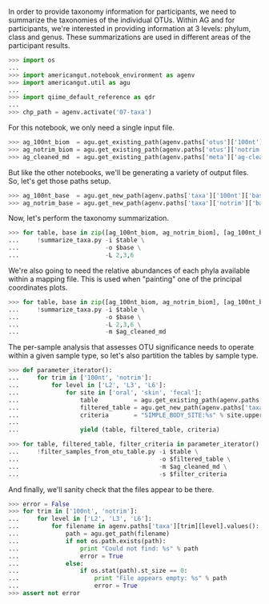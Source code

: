 In order to provide taxonomy information for participants, we need to summarize the taxonomies of the individual OTUs. Within AG and for participants, we're interested in providing information at 3 levels: phylum, class and genus. These summarizations are used in different areas of the participant results.

```python
>>> import os
...
>>> import americangut.notebook_environment as agenv
>>> import americangut.util as agu
...
>>> import qiime_default_reference as qdr
...
>>> chp_path = agenv.activate('07-taxa')
```

For this notebook, we only need a single input file.

```python
>>> ag_100nt_biom  = agu.get_existing_path(agenv.paths['otus']['100nt']['ag-biom'])
>>> ag_notrim_biom = agu.get_existing_path(agenv.paths['otus']['notrim']['ag-biom'])
>>> ag_cleaned_md  = agu.get_existing_path(agenv.paths['meta']['ag-cleaned-md'])
```

But like the other notebooks, we'll be generating a variety of output files. So, let's get those paths setup.

```python
>>> ag_100nt_base  = agu.get_new_path(agenv.paths['taxa']['100nt']['base'])
>>> ag_notrim_base = agu.get_new_path(agenv.paths['taxa']['notrim']['base'])
```

Now, let's perform the taxonomy summarization.

```python
>>> for table, base in zip([ag_100nt_biom, ag_notrim_biom], [ag_100nt_base, ag_notrim_base]):
...     !summarize_taxa.py -i $table \
...                        -o $base \
...                        -L 2,3,6
```

We're also going to need the relative abundances of each phyla available within a mapping file. This is used when "painting" one of the principal coordinates plots.

```python
>>> for table, base in zip([ag_100nt_biom, ag_notrim_biom], [ag_100nt_base, ag_notrim_base]):
...     !summarize_taxa.py -i $table \
...                        -o $base \
...                        -L 2,3,6 \
...                        -m $ag_cleaned_md
```

The per-sample analysis that assesses OTU significance needs to operate within a given sample type, so let's also partition the tables by sample type.

```python
>>> def parameter_iterator():
...     for trim in ['100nt', 'notrim']:
...         for level in ['L2', 'L3', 'L6']:
...             for site in ['oral', 'skin', 'fecal']:
...                 table          = agu.get_existing_path(agenv.paths['taxa'][trim][level]['ag-biom'])
...                 filtered_table = agu.get_new_path(agenv.paths['taxa'][trim][level]['ag-%s-biom' % site])
...                 criteria       = "SIMPLE_BODY_SITE:%s" % site.upper()
...
...                 yield (table, filtered_table, criteria)
```

```python
>>> for table, filtered_table, filter_criteria in parameter_iterator():
...     !filter_samples_from_otu_table.py -i $table \
...                                       -o $filtered_table \
...                                       -m $ag_cleaned_md \
...                                       -s $filter_criteria
```

And finally, we'll sanity check that the files appear to be there.

```python
>>> error = False
>>> for trim in ['100nt', 'notrim']:
...     for level in ['L2', 'L3', 'L6']:
...         for filename in agenv.paths['taxa'][trim][level].values():
...             path = agu.get_path(filename)
...             if not os.path.exists(path):
...                 print "Could not find: %s" % path
...                 error = True
...             else:
...                 if os.stat(path).st_size == 0:
...                     print "File appears empty: %s" % path
...                     error = True
>>> assert not error
```
